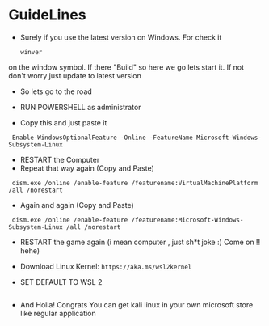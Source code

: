 # GuideLines

* Surely if you use the latest version on Windows. For check it
  ```
  winver 
  ```
 on the window symbol. If there "Build" so here we go lets start it. If not don't worry just update to latest version

 * So lets go to the road
   
 * RUN POWERSHELL as administrator

* Copy this and just paste it
```
 Enable-WindowsOptionalFeature -Online -FeatureName Microsoft-Windows-Subsystem-Linux
```

* RESTART the Computer
* Repeat that way again (Copy and Paste)
```
 dism.exe /online /enable-feature /featurename:VirtualMachinePlatform /all /norestart
```
* Again and again (Copy and Paste)
```
 dism.exe /online /enable-feature /featurename:Microsoft-Windows-Subsystem-Linux /all /norestart
```
* RESTART the game again (i mean computer , just sh*t joke :) Come on !! hehe)
* Download Linux Kernel: ``` https://aka.ms/wsl2kernel ```
* SET DEFAULT TO WSL 2

  ``` wsl --set-default-version 2
  ```
* And Holla! Congrats You can get kali linux in your own microsoft store like regular application
